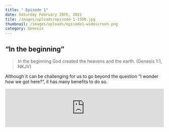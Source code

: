 ```yaml
---
title: " Episode 1"
date: Saturday February 20th, 2021
tile: /images/uploads/episode-1-1500.jpg
thumbnail: /images/uploads/episode1-widescreen.png
category: Genesis
---
```

## “In the beginning”  

> In the beginning God created the heavens and the earth.   (Genesis 1:1, NKJV)

Although it can be challenging for us to go beyond the question “I wonder how we got here?”, it has many benefits to do so.

<iframe title="In the beginning" height="122" width="100%" style="border: none;" scrolling="no" data-name="pb-iframe-player" src="https://www.podbean.com/media/player/bip66-fb5537?from=pb6admin&download=1&version=1&auto=0&share=1&download=1&rtl=0&fonts=Helvetica&skin=1&pfauth=&btn-skin=107"></iframe>